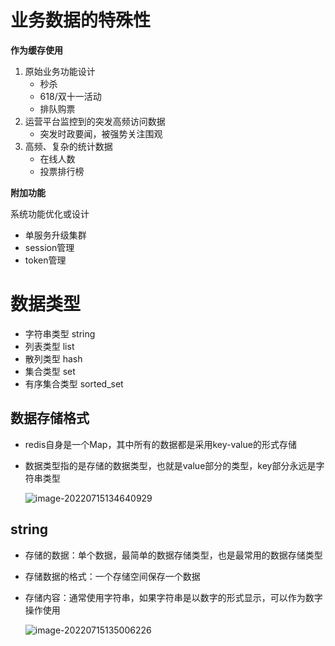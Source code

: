 # 业务数据的特殊性

**作为缓存使用**

1. 原始业务功能设计
   - 秒杀
   - 618/双十一活动
   - 排队购票
2. 运营平台监控到的突发高频访问数据
   - 突发时政要闻，被强势关注围观
3. 高频、复杂的统计数据
   - 在线人数
   - 投票排行榜

**附加功能**

系统功能优化或设计

- 单服务升级集群
- session管理
- token管理



# 数据类型

- 字符串类型				string
- 列表类型                    list
- 散列类型                    hash
- 集合类型                    set
- 有序集合类型            sorted_set



## 数据存储格式

- redis自身是一个Map，其中所有的数据都是采用key-value的形式存储

- 数据类型指的是存储的数据类型，也就是value部分的类型，key部分永远是字符串类型

  ![image-20220715134640929](https://cdn.jsdelivr.net/gh/tang6217/MyImageHost@master//assets/202207151346966.png)

## string

- 存储的数据：单个数据，最简单的数据存储类型，也是最常用的数据存储类型

- 存储数据的格式：一个存储空间保存一个数据

- 存储内容：通常使用字符串，如果字符串是以数字的形式显示，可以作为数字操作使用

  ![image-20220715135006226](https://cdn.jsdelivr.net/gh/tang6217/MyImageHost@master//assets/202207151350263.png)